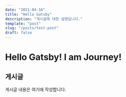 ```yaml
---
date: "2021-04-16"
title: "Hello Gatsby"
description: "게시글에 대한 설명입니다."
template: "post"
slug: "/posts/test-post"
draft: false
---
```


# Hello Gatsby! I am Journey!

## 게시글

게시글 내용은 여기에 작성합니다.
